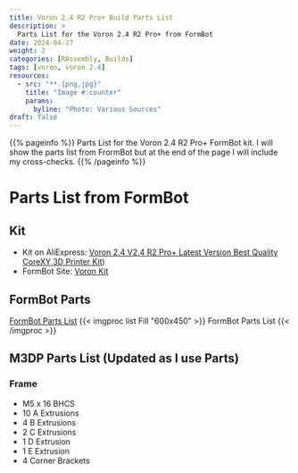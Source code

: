 ```yaml
---
title: Voron 2.4 R2 Pro+ Build Parts List
description: >
  Parts List for the Voron 2.4 R2 Pro+ from FormBot
date: 2024-04-27
weight: 2
categories: [RAssembly, Builds]
tags: [voron, voron 2.4]
resources:
  - src: "**.{png,jpg}"
    title: "Image #:counter"
    params:
      byline: "Photo: Various Sources"
draft: false
---
```


{{% pageinfo %}}
Parts List for the Voron 2.4 R2 Pro+ FormBot kit. I will show the parts list from FrormBot but at the end of the page I will include my cross-checks.
{{% /pageinfo %}}

# Parts List from FormBot

## Kit

- Kit on AliExpress: [Voron 2.4 V2.4 R2 Pro+ Latest Version Best Quality CoreXY 3D Printer Kit](https://www.aliexpress.us/item/3256803199034766.html?spm=a2g0o.order_list.order_list_main.5.2cfe1802Npe2Rk&gatewayAdapt=glo2usa))
- FormBot Site: [Voron Kit](https://www.formbot3d.com/products/voron-24-r2-pro-corexy-3d-printer-kit-with-m8p-cb1-board-and-canbus-wiring-system?VariantsId=10481)

## FormBot Parts

[FormBot Parts List](https://ueeshop.ly200-cdn.com/u_file/UPAY/UPAY131/2403/12/photo/814.jpg?x-oss-process=image/format,webp/quality,q_100)
{{< imgproc list Fill "600x450" >}}
FormBot Parts List
{{< /imgproc >}}

## M3DP Parts List (Updated as I use Parts)

### Frame

- M5 x 16 BHCS
- 10 A Extrusions
- 4 B Extrusions
- 2 C Extrusions
- 1 D Extrusion
- 1 E Extrusion
- 4 Corner Brackets
